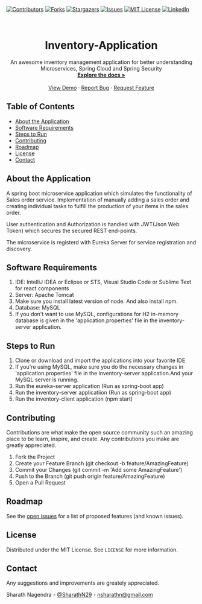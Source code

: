 [![Contributors][contributors-shield]][contributors-url]
[![Forks][forks-shield]][forks-url]
[![Stargazers][stars-shield]][stars-url]
[![Issues][issues-shield]][issues-url]
[![MIT License][license-shield]][license-url]
[![LinkedIn][linkedin-shield]][linkedin-url]


<br />


  <h1 align="center">Inventory-Application</h1>

  <p align="center">
    An awesome inventory management application for better understanding Microservices, Spring Cloud and Spring Security
    <br />
    <a href="https://github.com/SharathN29/Inventory-Application"><strong>Explore the docs »</strong></a>
    <br />
    <br />
    <a href="https://github.com/SharathN29/Inventory-Application">View Demo</a>
    ·
    <a href="https://github.com/SharathN29/Inventory-Application/issues">Report Bug</a>
    ·
    <a href="https://github.com/SharathN29/Inventory-Application/issues">Request Feature</a>
  </p>
</p>

## Table of Contents
* [About the Application](#about-the-application)
* [Software Requirements](#software-requirements)
* [Steps to Run](#steps-to-run)
* [Contributing](#contributing)
* [Roadmap](#roadmap)
* [License](#license)
* [Contact](#contact)


## About the Application
A spring boot microservice application which simulates the functionality of Sales order service. Implementation of manually 
adding a sales order and creating individual tasks to fulfill the production of your items in the sales order. 

User authentication and Authorization is handled with JWT(Json Web Token) which secures the secured REST end-points. 

The microservice is registerd with Eureka Server for service registration and discovery. 


## Software Requirements
1. IDE: IntelliJ IDEA or Eclipse or STS, Visual Studio Code or Sublime Text for react components
2. Server: Apache Tomcat
3. Make sure you install latest version of node. And also install npm.
4. Database: MySQL
5. If you don't want to use MySQL, configurations for H2 in-memory database is given in the 'application.properties' file in the 
inventory-server application. 

## Steps to Run
1. Clone or download and import the applications into your favorite IDE
2. If you're using MySQL, make sure you do the necessary changes in 'application.properties' file in the inventory-server application.And your MySQL server is running. 
3. Run the eureka-server application (Run as spring-boot app)
4. Run the inventory-server applicatiion (Run as spring-boot app)
5. Run the inventory-client application (npm start)

## Contributing
Contributions are what make the open source community such an amazing place to be learn, inspire, and create. Any contributions you make are greatly appreciated.
1. Fork the Project
2. Create your Feature Branch (git checkout -b feature/AmazingFeature)
3. Commit your Changes (git commit -m 'Add some AmazingFeature')
4. Push to the Branch (git push origin feature/AmazingFeature)
5. Open a Pull Request

## Roadmap
See the [open issues](https://github.com/SharathN29/Inventory-Application/issues) for a list of proposed features (and known issues).

## License

Distributed under the MIT License. See `LICENSE` for more information.

## Contact
Any suggestions and improvements are greately appreciated. 

Sharath Nagendra - [@SharathN29](https://twitter.com/SharathN29) - nsharathn@gmail.com

[contributors-shield]: https://img.shields.io/github/contributors/SharathN29/Inventory-Application.svg?style=flat-square
[contributors-url]: https://github.com/SharathN29/Inventory-Application/graphs/contributors
[forks-shield]: https://img.shields.io/github/forks/SharathN29/Inventory-Application.svg?style=flat-square
[forks-url]: https://github.com/SharathN29/Inventory-Application/network/members
[stars-shield]: https://img.shields.io/github/stars/SharathN29/Inventory-Application.svg?style=flat-square
[stars-url]: https://github.com/SharathN29/Inventory-Application/stargazers
[issues-shield]: https://img.shields.io/github/issues/SharathN29/Inventory-Application.svg?style=flat-square
[issues-url]: https://github.com/SharathN29/Inventory-Application/issues
[license-shield]: https://img.shields.io/github/license/SharathN29/Inventory-Application.svg?style=flat-square
[license-url]: https://github.com/SharathN29/Inventory-Application/blob/master/LICENSE
[linkedin-shield]: https://img.shields.io/badge/-LinkedIn-black.svg?style=flat-square&logo=linkedin&colorB=555
[linkedin-url]: https://www.linkedin.com/in/sharath-nagendra/

